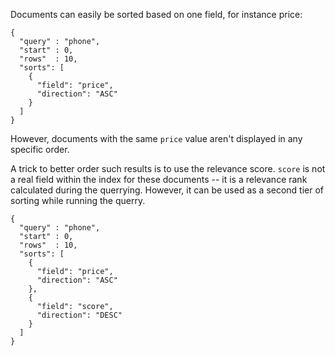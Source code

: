 Documents can easily be sorted based on one field, for instance price:

    {
      "query" : "phone",
      "start" : 0,
      "rows"  : 10,
      "sorts": [
        {
          "field": "price",
          "direction": "ASC"
        }
      ]
    }

However, documents with the same `price` value aren't displayed in any specific order.

A trick to better order such results is to use the relevance score. `score` is not a real field within the index for these documents -- it is a relevance rank calculated during the querrying. However, it can be used as a second tier of sorting while running the querry.

    {
      "query" : "phone",
      "start" : 0,
      "rows"  : 10,
      "sorts": [
        {
          "field": "price",
          "direction": "ASC"
        },
        {
          "field": "score",
          "direction": "DESC"
        }
      ]
    }
